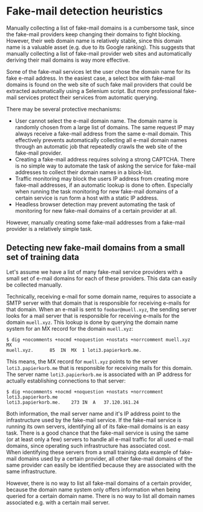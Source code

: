 # Fake-mail detection heuristics

Manually collecting a list of fake-mail domains is a cumbersome task, since the fake-mail providers keep changing their domains to fight blocking. 
However, their web domain name is relatively stable, since this domain name is a valuable asset (e.g. due to its Google ranking). 
This suggests that manually collecting a list of fake-mail provider web sites and automatically deriving their mail domains is way more effective.

Some of the fake-mail services let the user chose the domain name for its fake e-mail address. 
In the easiest case, a select box with fake-mail domains is found on the web site of such fake mail providers that could be extracted automatically using a Selenium script.
But more professional fake-mail services protect their services from automatic querying. 

There may be several protective mechanisms:
* User cannot select the e-mail domain name. 
  The domain name is randomly chosen from a large list of domains. 
  The same request IP may always receive a fake-mail address from the same e-mail domain.
  This effectively prevents automatically collecting all e-mail domain names through an automatic job that repeatedly crawls the web site of the fake-mail provider.
* Creating a fake-mail address requires solving a strong CAPTCHA. 
  There is no simple way to automate the task of asking the service for fake-mail addresses to collect their domain names in a block-list.
* Traffic monitoring may block the users IP address from creating more fake-mail addresses, if an automatic lookup is done to often.
  Especially when running the task monitoring for new fake-mail domains of a certain service is run form a host with a static IP address.
* Headless browser detection may prevent automating the task of monitoring for new fake-mail domains of a certain provider at all.
   
However, manually creating some fake-mail addresses from a fake-mail provider is a relatively simple task.

## Detecting new fake-mail domains from a small set of training data

Let's assume we have a list of many fake-mail service providers with a small set of e-mail domains for each of these providers. 
This data can easily be collected manually.

Technically, receiving e-mail for some domain name, requires to associate a SMTP server with that domain that is responsible for receiving e-mails for that domain.
When an e-mail is sent to `foobar@muell.xyz`, the sending server looks for a mail server that is responsible for receiving e-mails for the domain `muell.xyz`. 
This lookup is done by querying the domain name system for an MX record for the domain `muell.xyz`:

```
$ dig +nocomments +nocmd +noquestion +nostats +norrcomment muell.xyz MX
muell.xyz.		85	IN	MX	1 loti3.papierkorb.me.
```

This means, the MX record for `muell.xyz` points to the server `loti3.papierkorb.me` that is responsible for receiving mails for this domain. 
The server name `loti3.papierkorb.me` is associated with an IP address for actually establishing connections to that server:

```
$ dig +nocomments +nocmd +noquestion +nostats +norrcomment loti3.papierkorb.me
loti3.papierkorb.me.	273	IN	A	37.120.161.24
```

Both information, the mail server name and it's IP address point to the infrastructure used by the fake-mail service. 
If the fake-mail service is running its own servers, identifying all of its fake-mail domains is an easy task.
There is a good chance that the fake-mail service is using the same (or at least only a few) servers to handle all e-mail traffic for all used e-mail domains, since operating such infrastructure has associated cost.  
When identifying these servers from a small training data example of fake-mail domains used by a certain provider, all other fake-mail domains of the same provider can easily be identified because they are associated with the same infrastructure.   

However, there is no way to list all fake-mail domains of a certain provider, because the domain name system only offers information when being queried for a certain domain name. 
There is no way to list all domain names associated e.g. with a certain mail server.

